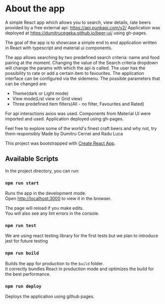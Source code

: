 # About the app

A simple React app which allows you to search, view details, rate beers provided by a free external api: https://api.punkapi.com/v2/
Application was deployed at https://dumitrucegeka.github.io/beer-ui/ using gh-pages.

The goal of the app is to showcase a simple end to end application written in React with typescript and material ui components.

The app allows searching by two predefined search criteria: name and food pairing at the moment.
Changing the value of the Search criteria dropdown will change the params with which the api is called.
The user has the possibility to rate or add a certain item to favourites.
The application interface can be configured via the sidemenu.
The possible parameters that can be changed are:
- Theme(dark or Light mode)
- View mode(List view or Grid view)
- Three predefined item filters(All - no filter, Favourites and Rated)

For api interactions axios was used.
Components from Material UI were imported and used.
Application deployed using gh-pages.

Feel free to explore some of the world's finest craft beers and why not, try them responsibly
Made by Dumitru Cernei and Radu Luca

This project was bootstrapped with [Create React App](https://github.com/facebook/create-react-app).

## Available Scripts

In the project directory, you can run:

### `npm run start`

Runs the app in the development mode.\
Open [http://localhost:3000](http://localhost:3000) to view it in the browser.

The page will reload if you make edits.\
You will also see any lint errors in the console.

### `npm run test`
We are using react testing library for the first tests but we plan to introduce jest for future testing

### `npm run build`

Builds the app for production to the `build` folder.\
It correctly bundles React in production mode and optimizes the build for the best performance.

### `npm run deploy`

Deploys the application using github pages.

